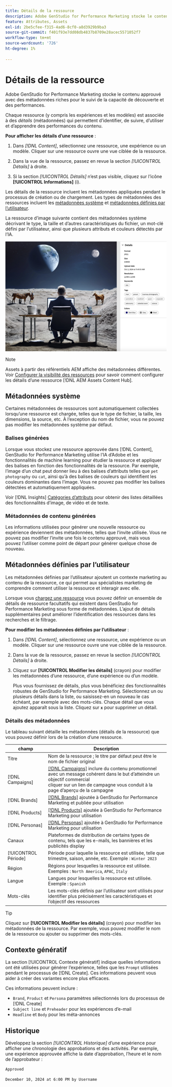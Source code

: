 ```yaml
---
title: Détails de la ressource
description: Adobe GenStudio for Performance Marketing stocke le contenu approuvé avec des métadonnées riches pour le suivi de la capacité de recherche et des performances.
feature: Attributes, Assets
exl-id: 2be5cfee-f315-4ad6-8cf0-a8d3929b9ba3
source-git-commit: f401f93e7dd08db4837b8709e28acec5571052f7
workflow-type: tm+mt
source-wordcount: '726'
ht-degree: 1%

---
```


# Détails de la ressource

Adobe GenStudio for Performance Marketing stocke le contenu approuvé avec des métadonnées riches pour le suivi de la capacité de découverte et des performances.

Chaque ressource (y compris les expériences et les modèles) est associée à des _détails_ (métadonnées) qui permettent d’identifier, de suivre, d’utiliser et d’apprendre des performances du contenu.

**Pour afficher les détails d’une ressource** :

1. Dans _[!DNL Content]_, sélectionnez une ressource, une expérience ou un modèle. Cliquer sur une ressource ouvre une vue ciblée de la ressource.

1. Dans la vue de la ressource, passez en revue la section _[!UICONTROL Détails]_ à droite.

1. Si la section _[!UICONTROL Détails]_ n’est pas visible, cliquez sur l’icône **[!UICONTROL Informations]** (i).

Les détails de la ressource incluent les métadonnées appliquées pendant le processus de création ou de chargement. Les types de métadonnées des ressources incluent les [métadonnées système](#system-metadata) et [métadonnées définies par l’utilisateur](#user-defined-metadata).

La ressource d’image suivante contient des métadonnées système décrivant le type, la taille et d’autres caractéristiques du fichier, un mot-clé défini par l’utilisateur, ainsi que plusieurs attributs et couleurs détectés par l’IA.

![détails d’une ressource avec plusieurs balises](/help/assets/content-asset-details.png)

>[!NOTE]
>
>Assets à partir des référentiels AEM affiche des métadonnées différentes. Voir [Configurer la visibilité des ressources](connect-aem-repo.md#step-4-configure-asset-visibility) pour savoir comment configurer les détails d’une ressource [!DNL AEM Assets Content Hub].

## Métadonnées système

Certaines métadonnées de ressources sont automatiquement collectées lorsqu’une ressource est chargée, telles que le type de fichier, la taille, les dimensions, la source, etc. À l’exception du nom de fichier, vous ne pouvez pas modifier les métadonnées système par défaut.

### Balises générées

Lorsque vous stockez une ressource approuvée dans [!DNL Content], GenStudio for Performance Marketing utilise l’IA d’Adobe et les fonctionnalités de machine learning pour étudier la ressource et appliquer des balises en fonction des fonctionnalités de la ressource. Par exemple, l’image d’un chat peut donner lieu à des balises d’attributs telles que `pet photography` ou `cat`, ainsi qu’à des balises de couleurs qui identifient les couleurs dominantes dans l’image. Vous ne pouvez pas modifier les balises détectées et automatiquement appliquées.

Voir [!DNL Insights] [Catégories d’attributs](/help/user-guide/insights/attributes.md#categories) pour obtenir des listes détaillées des fonctionnalités d’image, de vidéo et de texte.

### Métadonnées de contenu générées

Les informations utilisées pour générer une nouvelle ressource ou expérience deviennent des métadonnées, telles que l’invite utilisée. Vous ne pouvez pas modifier l’invite une fois le contenu approuvé, mais vous pouvez l’utiliser comme point de départ pour générer quelque chose de nouveau.

## Métadonnées définies par l’utilisateur

Les métadonnées définies par l’utilisateur ajoutent un contexte marketing au contenu de la ressource, ce qui permet aux spécialistes marketing de comprendre comment utiliser la ressource et interagir avec elle.

Lorsque vous [chargez une ressource](/help/user-guide/content/manage-assets.md#add-assets) vous pouvez définir un ensemble de détails de ressource facultatifs qui existent dans GenStudio for Performance Marketing sous forme de métadonnées. L’ajout de détails supplémentaires peut améliorer l’identification des ressources dans les recherches et le filtrage.

**Pour modifier les métadonnées définies par l’utilisateur** :

1. Dans _[!DNL Content]_, sélectionnez une ressource, une expérience ou un modèle. Cliquer sur une ressource ouvre une vue ciblée de la ressource.

1. Dans la vue de la ressource, passez en revue la section _[!UICONTROL Détails]_ à droite.

1. Cliquez sur **[!UICONTROL Modifier les détails]** (crayon) pour modifier les métadonnées d’une ressource, d’une expérience ou d’un modèle.

   Plus vous fournissez de détails, plus vous bénéficiez des fonctionnalités robustes de GenStudio for Performance Marketing. Sélectionnez un ou plusieurs détails dans la liste, ou saisissez-en un nouveau le cas échéant, par exemple avec des mots-clés. Chaque détail que vous ajoutez apparaît sous la liste. Cliquez sur **`x`** pour supprimer un détail.

### Détails des métadonnées

Le tableau suivant détaille les métadonnées (détails de la ressource) que vous pouvez définir lors de la création d’une ressource.

| champ | Description |
| -------------- | ----------- |
| Titre | Nom de la ressource ; le titre par défaut peut être le nom de fichier original |
| [!DNL Campaigns] | [[!DNL Campaigns]](/help/user-guide/campaigns/overview.md) inclure du contenu promotionnel avec un message cohérent dans le but d’atteindre un objectif commercial<br>cliquer sur un lien de campagne vous conduit à la page d’aperçu de la campagne |
| [!DNL Brands] | [[!DNL Brands]](/help/user-guide/guidelines/brands.md) ajoutée à GenStudio for Performance Marketing et publiée pour utilisation |
| [!DNL Products] | [[!DNL Products]](/help/user-guide/guidelines/products.md) ajoutée à GenStudio for Performance Marketing pour utilisation |
| [!DNL Personas] | [[!DNL Personas]](/help/user-guide/guidelines/personas.md) ajoutée à GenStudio for Performance Marketing pour utilisation |
| Canaux | Plateformes de distribution de certains types de contenu, tels que les e-mails, les bannières et les publicités display |
| [!UICONTROL Période] | Période pour laquelle la ressource est utilisée, telle que trimestre, saison, année, etc. Exemple : `Winter 2023` |
| Région   | Régions pour lesquelles la ressource est utilisée. Exemples : `North America`, `APAC`, `Italy` |
| Langue | Langues pour lesquelles la ressource est utilisée. Exemple : `Spanish` |
| Mots-clés | Les mots-clés définis par l’utilisateur sont utilisés pour identifier plus précisément les caractéristiques et l’objectif des ressources |

>[!TIP]
>
>Cliquez sur **[!UICONTROL Modifier les détails]** (crayon) pour modifier les métadonnées de la ressource. Par exemple, vous pouvez modifier le nom de la ressource ou ajouter ou supprimer des mots-clés.

## Contexte génératif

La section [!UICONTROL Contexte génératif] indique quelles informations ont été utilisées pour générer l’expérience, telles que les `Prompt` utilisées pendant le processus de [!DNL Create]. Ces informations peuvent vous aider à créer des variantes encore plus efficaces.

Ces informations peuvent inclure :

- `Brand`, `Product` et `Persona` paramètres sélectionnés lors du processus de [!DNL Create]
- `Subject line` et `Preheader` pour les expériences d’e-mail
- `Headline` et `Body` pour les méta-annonces

## Historique

Développez la section _[!UICONTROL Historique]_ d’une expérience pour afficher une chronologie des approbations et des activités. Par exemple, une expérience approuvée affiche la date d’approbation, l’heure et le nom de l’approbateur :

```
Approved

December 10, 2024 at 6:00 PM by Username
```
